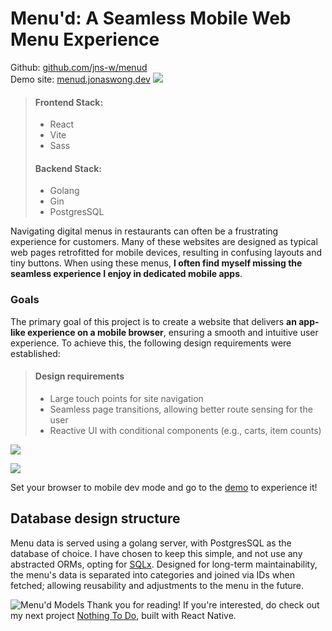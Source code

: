 # Menu'd: A Seamless Mobile Web Menu Experience

Github: [github.com/jns-w/menud](https://github.com/jns-w/menud)\
Demo site: [menud.jonaswong.dev](https://menud.jonaswong.dev)
![](https://res.cloudinary.com/ds1s8ilcc/image/upload/v1709716896/Devsite/menu-d/Menud-main_er3jpg.png)

> #### Frontend Stack:
>
> - React
> - Vite
> - Sass
>
> #### Backend Stack:
>
> - Golang
> - Gin
> - PostgresSQL

Navigating digital menus in restaurants can often be a frustrating experience for customers. Many of these websites are designed as typical web pages retrofitted for mobile devices, resulting in confusing layouts and tiny buttons. When using these menus, **I often find myself missing the seamless experience I enjoy in dedicated mobile apps**.

### Goals

The primary goal of this project is to create a website that delivers **an app-like experience on a mobile browser**, ensuring a smooth and intuitive user experience. To achieve this, the following design requirements were established:

> #### Design requirements
>
> - Large touch points for site navigation
> - Seamless page transitions, allowing better route sensing for the user
> - Reactive UI with conditional components (e.g., carts, item counts)

![](https://res.cloudinary.com/ds1s8ilcc/image/upload/v1709717699/Devsite/menu-d/Menud-UIs_oleoer.png)

![](https://res.cloudinary.com/ds1s8ilcc/image/upload/v1709713276/Devsite/menu-d/menud-comp2_dbmopr.gif)

Set your browser to mobile dev mode and go to the [demo](https://menud.jonaswong.dev) to experience it!

## Database design structure

Menu data is served using a golang server, with PostgresSQL as the database of choice. I have chosen to keep this simple, and not use any abstracted ORMs, opting for [SQLx](https://github.com/launchbadge/sqlx#). Designed for long-term maintainability, the menu's data is separated into categories and joined via IDs when fetched; allowing reusability and adjustments to the menu in the future.

![Menu'd Models](https://res.cloudinary.com/ds1s8ilcc/image/upload/v1706846307/Devsite/menu-d/menud-models_mo73h7.png)
Thank you for reading! If you're interested, do check out my next project [Nothing To Do](https://github.com/jns-w/nothing), built with React Native.
